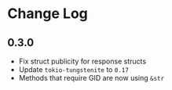 # Change Log

## 0.3.0

- Fix struct publicity for response structs
- Update `tokio-tungstenite` to `0.17`
- Methods that require GID are now using `&str`

